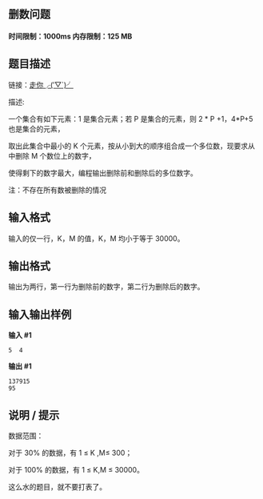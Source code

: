 ## 删数问题

#### 时间限制：1000ms 内存限制：125 MB

题目描述
----

链接：[走你╭(′▽`)╯](https://www.luogu.com.cn/problem/P1323)

描述:

一个集合有如下元素：1 是集合元素；若 P 是集合的元素，则 2 * P +1，4*P+5 也是集合的元素，

取出此集合中最小的 K 个元素，按从小到大的顺序组合成一个多位数，现要求从中删除 M 个数位上的数字，

使得剩下的数字最大，编程输出删除前和删除后的多位数字。

注：不存在所有数被删除的情况

输入格式
----

输入的仅一行，K，M 的值，K，M 均小于等于 30000。

输出格式
----

输出为两行，第一行为删除前的数字，第二行为删除后的数字。

输入输出样例
------

**输入 #1**

```
5  4

```

**输出 #1**

```
137915
95

```

说明 / 提示
-------

数据范围：

对于 30% 的数据，有 1 ≤ K ,M≤ 300；

对于 100% 的数据，有 1 ≤ K,M ≤ 30000。

这么水的题目，就不要打表了。